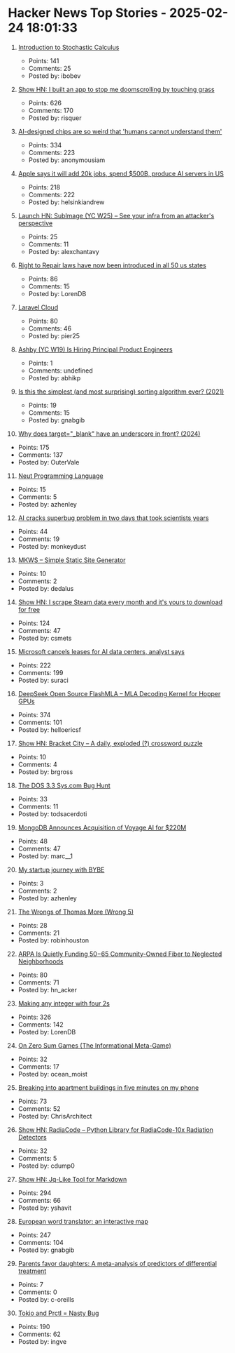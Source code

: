 # Hacker News Top Stories - 2025-02-24 18:01:33

1. [Introduction to Stochastic Calculus](https://jiha-kim.github.io/posts/introduction-to-stochastic-calculus/)
   - Points: 141
   - Comments: 25
   - Posted by: ibobev

2. [Show HN: I built an app to stop me doomscrolling by touching grass](https://touchgrass.now/)
   - Points: 626
   - Comments: 170
   - Posted by: risquer

3. [AI-designed chips are so weird that 'humans cannot understand them'](https://www.livescience.com/technology/computing/humans-cannot-really-understand-them-weird-ai-designed-chip-is-unlike-any-other-made-by-humans-and-performs-much-better)
   - Points: 334
   - Comments: 223
   - Posted by: anonymousiam

4. [Apple says it will add 20k jobs, spend $500B, produce AI servers in US](https://www.bloomberg.com/news/articles/2025-02-24/apple-says-it-will-add-20-000-jobs-spend-500-billion-produce-ai-servers-in-us)
   - Points: 218
   - Comments: 222
   - Posted by: helsinkiandrew

5. [Launch HN: SubImage (YC W25) – See your infra from an attacker's perspective](undefined)
   - Points: 25
   - Comments: 11
   - Posted by: alexchantavy

6. [Right to Repair laws have now been introduced in all 50 us states](https://www.ifixit.com/News/108371/right-to-repair-laws-have-now-been-introduced-in-all-50-us-states)
   - Points: 86
   - Comments: 15
   - Posted by: LorenDB

7. [Laravel Cloud](https://app.laravel.cloud/)
   - Points: 80
   - Comments: 46
   - Posted by: pier25

8. [Ashby (YC W19) Is Hiring Principal Product Engineers](https://www.ashbyhq.com/careers?utm_source=hn&ashby_jid=a0d8713b-b35e-468e-82a2-40e33795b318)
   - Points: 1
   - Comments: undefined
   - Posted by: abhikp

9. [Is this the simplest (and most surprising) sorting algorithm ever? (2021)](https://arxiv.org/abs/2110.01111)
   - Points: 19
   - Comments: 15
   - Posted by: gnabgib

10. [Why does target="_blank" have an underscore in front? (2024)](https://kyrylo.org/html/2024/10/25/why-does-target-blank-have-an-underscore-in-front.html)
   - Points: 175
   - Comments: 137
   - Posted by: OuterVale

11. [Neut Programming Language](https://vekatze.github.io/neut/overview.html)
   - Points: 15
   - Comments: 5
   - Posted by: azhenley

12. [AI cracks superbug problem in two days that took scientists years](https://www.bbc.co.uk/news/articles/clyz6e9edy3o)
   - Points: 44
   - Comments: 19
   - Posted by: monkeydust

13. [MKWS – Simple Static Site Generator](https://mkws.sh/)
   - Points: 10
   - Comments: 2
   - Posted by: dedalus

14. [Show HN: I scrape Steam data every month and it's yours to download for free](https://www.gginsights.io)
   - Points: 124
   - Comments: 47
   - Posted by: csmets

15. [Microsoft cancels leases for AI data centers, analyst says](https://www.bloomberg.com/news/articles/2025-02-24/microsoft-cancels-leases-for-ai-data-centers-analyst-says)
   - Points: 222
   - Comments: 199
   - Posted by: suraci

16. [DeepSeek Open Source FlashMLA – MLA Decoding Kernel for Hopper GPUs](https://github.com/deepseek-ai/FlashMLA)
   - Points: 374
   - Comments: 101
   - Posted by: helloericsf

17. [Show HN: Bracket City – A daily, exploded (?) crossword puzzle](https://bracket.city)
   - Points: 10
   - Comments: 4
   - Posted by: brgross

18. [The DOS 3.3 Sys.com Bug Hunt](https://www.brutman.com/Adventures_In_Code/DOS_33_SYS_Bug_Hunt/DOS_33_SYS_Bug_Hunt.html)
   - Points: 33
   - Comments: 11
   - Posted by: todsacerdoti

19. [MongoDB Announces Acquisition of Voyage AI for $220M](https://investors.mongodb.com/news-releases/news-release-details/mongodb-announces-acquisition-voyage-ai-enable-organizations)
   - Points: 48
   - Comments: 47
   - Posted by: marc__1

20. [My startup journey with BYBE](https://drewknight.com/bybe.html)
   - Points: 3
   - Comments: 2
   - Posted by: azhenley

21. [The Wrongs of Thomas More (Wrong 5)](https://nealstephenson.substack.com/p/the-wrongs-of-thomas-more-wrong-5)
   - Points: 28
   - Comments: 21
   - Posted by: robinhouston

22. [ARPA Is Quietly Funding $50-$65 Community-Owned Fiber to Neglected Neighborhoods](https://www.techdirt.com/2025/02/24/arpa-is-quietly-funding-cheap-50-65-a-month-community-owned-gigabit-fiber-access-to-long-neglected-neighborhoods/)
   - Points: 80
   - Comments: 71
   - Posted by: hn_acker

23. [Making any integer with four 2s](https://eli.thegreenplace.net/2025/making-any-integer-with-four-2s/)
   - Points: 326
   - Comments: 142
   - Posted by: LorenDB

24. [On Zero Sum Games (The Informational Meta-Game)](https://rohan.ga/blog/zero_game/)
   - Points: 32
   - Comments: 17
   - Posted by: ocean_moist

25. [Breaking into apartment buildings in five minutes on my phone](https://www.ericdaigle.ca/posts/breaking-into-dozens-of-apartments-in-five-minutes/)
   - Points: 73
   - Comments: 52
   - Posted by: ChrisArchitect

26. [Show HN: RadiaCode – Python Library for RadiaCode-10x Radiation Detectors](https://github.com/cdump/radiacode)
   - Points: 32
   - Comments: 5
   - Posted by: cdump0

27. [Show HN: Jq-Like Tool for Markdown](https://github.com/yshavit/mdq)
   - Points: 294
   - Comments: 66
   - Posted by: yshavit

28. [European word translator: an interactive map](https://ukdataexplorer.com/european-translator/)
   - Points: 247
   - Comments: 104
   - Posted by: gnabgib

29. [Parents favor daughters: A meta-analysis of predictors of differential treatment](https://psycnet.apa.org/doiLanding?doi=10.1037%2Fbul0000458)
   - Points: 7
   - Comments: 0
   - Posted by: c-oreills

30. [Tokio and Prctl = Nasty Bug](https://kobzol.github.io/rust/2025/02/23/tokio-plus-prctl-equals-nasty-bug.html)
   - Points: 190
   - Comments: 62
   - Posted by: ingve

